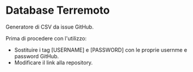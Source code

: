 # Database Terremoto
Generatore di CSV da issue GitHub.

Prima di procedere con l'utilizzo:
- Sostituire i tag [USERNAME] e [PASSWORD] con le proprie usernme e password GitHub.
- Modificare il link alla repository.
